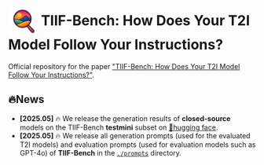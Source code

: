 # <img src="assets/logo_transparent_bg.png" width="60px" align="center"> TIIF-Bench: How Does Your T2I Model Follow Your Instructions?

Official repository for the paper ["TIIF-Bench: How Does Your T2I Model Follow Your Instructions?"](https://github.com/A113N-W3I/TIIF-Bench).

## 🔥News
- **[2025.05]** 🔥 We release the generation results of **closed-source** models on the TIIF-Bench **testmini** subset on [🤗hugging face](https://huggingface.co/datasets/A113NW3I/TIIF-Bench-Data).
- **[2025.05]** 🔥 We release all generation prompts (used for the evaluated T2I models) and evaluation prompts (used for evaluation models such as GPT-4o) of **TIIF-Bench** in the [`./prompts`](./prompts) directory.

